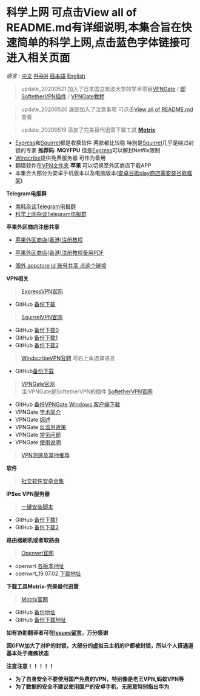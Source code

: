 # 科学上网 可点击View all of README.md有详细说明,**本集合旨在快速简单的科学上网,点击蓝色字体链接可进入相关页面** 

*语言* : [中文](https://github.com/yangqi0425/kexueshangwang/blob/master/README.md) 
         ~~[한국어](https://github.com/yangqi0425/kexueshangwang/blob/master/README-KR.md)~~
         ~~[日本語](https://github.com/yangqi0425/kexueshangwang/blob/master/README-JP.md)~~
         [English](https://github.com/yangqi0425/kexueshangwang/blob/master/README-EN.md)  
> update_20200521 加入了日本国立筑波大学的学术项目[VPNGate](https://github.com/yangqi0425/kexueshangwang/tree/master/VPN/VPNGate_Softether%20VPN)  / [即SoftetherVPN插件](https://www.softether.org/) / [VPNGate教程](https://github.com/yangqi0425/kexueshangwang/tree/master/Image%20%26%20PDF/VPNGate%E4%BD%BF%E7%94%A8%E6%95%99%E7%A8%8B)  

> update_20200520 底部加入了注意事项 可点击[View all of README.md](https://github.com/yangqi0425/kexueshangwang/blob/master/README.md)查看  
 
> update_20200519 添加了完美替代迅雷下载工具 **[Motrix](https://github.com/yangqi0425/Motrix)**


  
  
- [Express](https://www.expressvpn.com/)和[Squirrel](https://www.squirrelvpn.com/)都是收费软件 两款都比较稳 特别是[Squirrel](https://www.squirrelvpn.com/)几乎是绕过封锁的专家 **推荐码: MQYFPU** 但是[Express](https://www.expressvpn.com/)可以解封Netflix限制  
- [Winscribe](https://chn.windscribe.com/)提供免费服务器 可作为备用       
- 翻墙软件在[VPN文件夹](https://github.com/yangqi0425/kexueshangwang/tree/master/VPN) **苹果** 可以切换至外区商店下载APP  
- 本集合大部分为安卓手机版本以及电脑版本([安卓谷歌play商店需安装谷歌框架](https://github.com/yangqi0425/kexueshangwang/tree/master/%E8%B0%B7%E6%AD%8C%E6%A1%86%E6%9E%B6%E5%AE%89%E8%A3%85))  

**Telegram电报群**
- [南韩杂谈Telegram电报群](https://t.me/South_Korea_Chat)  
- [科学上网杂谈Telegram电报群](https://t.me/KeXueShangWangBa)  

**苹果外区商店注册共享**
- [苹果外区商店(香港)注册教程](https://www.squirrelvpn.com/ios-register-HK-apple-id.html)  
- [苹果外区商店(香港)注册教程备用PDF](https://github.com/yangqi0425/kexueshangwang/blob/master/Image%20%26%20PDF/%E9%A6%99%E6%B8%AF%E8%8B%B9%E6%9E%9C%E5%95%86%E5%BA%97Appstore%20ID%E6%B3%A8%E5%86%8C%E6%95%99%E7%A8%8B/%E9%A6%99%E6%B8%AF%E8%8B%B9%E6%9E%9C%E5%95%86%E5%BA%97Appstore%20ID%E6%B3%A8%E5%86%8C%E6%95%99%E7%A8%8B.pdf) 

-  [国外 appstore id 账号共享 点这个链接](https://github.com/shadowrocketHelp/help/wiki/%E5%9B%BD%E5%A4%96-appstore-id-%E8%B4%A6%E5%8F%B7%E5%88%86%E4%BA%AB) 


**VPN相关**    
> [ExpressVPN官网](https://www.expressvpn.com/) 
  - GitHub [备份下载](https://github.com/yangqi0425/kexueshangwang/tree/master/VPN/ExpressVPN)

> [SquirrelVPN官网](https://www.squirrelvpn.com/) 
  - GitHub [备份下载0](https://github.com/yangqi0425/kexueshangwang/tree/master/VPN/SquirrelVPN)
  - GitHub [备份下载1](https://github.com/yangqi0425/download)  
  - GitHub [备份下载2](https://github.com/squirrelvpn/download/blob/master/README.md)  
  
> [WindscribeVPN官网](https://chn.windscribe.com/) 可右上角选择语言              
  - GitHub[备份下载](https://github.com/yangqi0425/kexueshangwang/tree/master/VPN/Windscribe)
  
> [VPNGate官网](https://www.vpngate.net/cn/)  
  注:VPNGate是SoftetherVPN的插件 [SoftetherVPN官网](https://www.softether.org/)
  - GitHub [备份VPNGate Windows 客户端下载](https://github.com/yangqi0425/kexueshangwang/tree/master/VPN/VPNGate_Softether%20VPN)  
  - VPNGate [学术简介](https://github.com/yangqi0425/kexueshangwang/blob/master/Image%20%26%20PDF/VPNGate%E4%BD%BF%E7%94%A8%E6%95%99%E7%A8%8B/%E5%85%B3%E4%BA%8E%20VPN%20Gate%20%E5%AD%A6%E6%9C%AF%E9%A1%B9%E7%9B%AE.pdf)  
  - VPNGate [综述](https://github.com/yangqi0425/kexueshangwang/blob/master/Image%20%26%20PDF/VPNGate%E4%BD%BF%E7%94%A8%E6%95%99%E7%A8%8B/VPN%20Gate%20%E7%BB%BC%E8%BF%B0.pdf)  
  - VPNGate [反滥用政策](https://github.com/yangqi0425/kexueshangwang/blob/master/Image%20%26%20PDF/VPNGate%E4%BD%BF%E7%94%A8%E6%95%99%E7%A8%8B/VPN%20Gate%20%E5%8F%8D%E6%BB%A5%E7%94%A8%E6%94%BF%E7%AD%96.pdf)  
  - VPNGate [常见问题](https://github.com/yangqi0425/kexueshangwang/blob/master/Image%20%26%20PDF/VPNGate%E4%BD%BF%E7%94%A8%E6%95%99%E7%A8%8B/VPN%20Gate%20FAQ%20(%E5%B8%B8%E9%97%AE%E9%97%AE%E9%A2%98).pdf)  
  - VPNGate [使用说明](https://github.com/yangqi0425/kexueshangwang/tree/master/Image%20%26%20PDF/VPNGate%E4%BD%BF%E7%94%A8%E6%95%99%E7%A8%8B) 
  
> [VPN测速及其他推荐](https://10beasts.net/)  

**软件**  
> [社交软件安卓合集](https://github.com/yangqi0425/kexueshangwang/tree/master/%E7%A4%BE%E4%BA%A4%E5%AA%92%E4%BD%93%E8%BD%AF%E4%BB%B6%E5%90%88%E9%9B%86%E5%AE%89%E5%8D%93%E7%89%88)  

**IPSec VPN服务器**
> [一键安装脚本](https://github.com/yangqi0425/setup-ipsec-vpn/blob/master/README-zh.md)  
  - GitHub [备份下载1](https://github.com/yangqi0425/setup-ipsec-vpn)  
  - GitHub [备份下载2](https://github.com/hwdsl2/setup-ipsec-vpn)  

**路由器刷机或者软路由**    
> [Openwrt官网](https://openwrt.org/start?id=zh/start)
  - openwrt [各版本地址](https://github.com/yangqi0425/openwrt/releases)  
  - openwrt_19.07.02 [下载地址](https://github.com/yangqi0425/openwrt/releases/tag/v19.07.2)  

**下载工具Motrix-完美替代迅雷**  
> [Motrix官网](https://motrix.app/)  
  - GitHub [备份地址](https://github.com/yangqi0425/Motrix)  
  - GitHub [备份下载地址](https://github.com/agalwood/Motrix/releases)
  
  
**如有协助翻译者可在[Issues留言](https://github.com/yangqi0425/kexueshangwang/issues)，万分感谢**  

**因GFW加大了对IP的封锁，大部分的虚拟云主机的IP都被封锁，所以个人搭通道基本处于瘫痪状态**  

**注意注意！！！！！**  
- **为了自身安全不要使用国产免费的VPN，特别像是老王VPN,蚂蚁VPN等**  
- **为了数据的安全不建议使用国产的安卓手机，无恶意特别指出华为**
 
